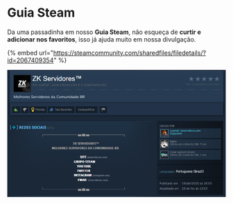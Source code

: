 # Guia Steam

Da uma passadinha em nosso **Guia Steam**, não esqueça de **curtir e adicionar nos favoritos**, isso já ajuda muito em nossa divulgação.

{% embed url="https://steamcommunity.com/sharedfiles/filedetails/?id=2067409354" %}

![Guia Steam](../.gitbook/assets/image%20%2811%29.png)

